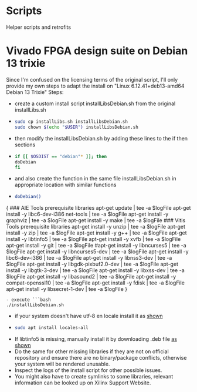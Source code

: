# Scripts
Helper scripts and retrofits
# Vivado FPGA design suite on Debian 13 trixie
Since I'm confused on the licensing terms of the original script,
I'll only provide my own steps to adapt the install on "Linux 6.12.41+deb13-amd64 Debian 13 Trixie"
Steps:
- create a custom install script installLibsDebian.sh from the original installLibs.sh
- ```bash
  sudo cp installLibs.sh installLibsDebian.sh
  sudo chown $(echo "$USER") installLibsDebian.sh
  ```
- then modify the installLibsDebian.sh by adding these lines to the if then sections
- ```bash
  if [[ $OSDIST == "debian"* ]]; then
  doDebian
  fi
  ```
- and also create the function in the same file installLibsDebian.sh in appropriate location with similar functions
- ```bash
  doDebian()
\{
\### AIE Tools prerequisite libraries
   apt-get update | tee -a $logFile
   apt-get install -y libc6-dev-i386 net-tools | tee -a $logFile
   apt-get install -y graphviz | tee -a $logFile
   apt-get install -y make | tee -a $logFile
\### Vitis Tools prerequisite libraries
   apt-get install -y unzip | tee -a $logFile
   apt-get install -y zip | tee -a $logFile
   apt-get install -y g++ | tee -a $logFile
   apt-get install -y libtinfo5 | tee -a $logFile
   apt-get install -y xvfb | tee -a $logFile
   apt-get install -y git | tee -a $logFile
   #apt-get install -y libncurses5 | tee -a $logFile
   apt-get install -y libncurses5-dev | tee -a $logFile
   apt-get install -y libc6-dev-i386 | tee -a $logFile
   apt-get install -y libnss3-dev | tee -a $logFile
   apt-get install -y libgdk-pixbuf2.0-dev | tee -a $logFile
   apt-get install -y libgtk-3-dev | tee -a $logFile
   apt-get install -y libxss-dev  | tee -a $logFile
   apt-get install -y libasound2   | tee -a $logFile
   apt-get install -y compat-openssl10  | tee -a $logFile
   apt-get install -y fdisk  | tee -a $logFile
   apt-get install -y  libsecret-1-dev | tee -a $logFile
\}
```
- execute ```bash
./installLibsDebian.sh
```
- if your system doesn't have utf-8 en locale install it as [shown](https://serverfault.com/questions/54591/how-to-install-change-locale-on-debian)
- ```bash
  sudo apt install locales-all
  ```
- If libtinfo5 is missing, manually install it by downloading .deb file [as shown](https://askubuntu.com/questions/1531760/how-to-install-libtinfo5-on-ubuntu24-04)
- Do the same for other missing libraries if they are not on official repository and
  ensure there are no binary/package conflicts, otherwise your system will be rendered unusable.
- Inspect the logs of the install script for other possible issues.
- You might also have to create symlinks to some libraries, relevant information can be looked up on Xilinx Support Website.
